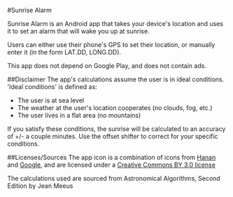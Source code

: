 #Sunrise Alarm

Sunrise Alarm is an Android app that takes your device's location and uses it to set an alarm that will wake you up at sunrise.

Users can either use their phone's GPS to set their location, or manually enter it (in the form LAT.DD, LONG.DD).

This app does not depend on Google Play, and does not contain ads.

##Disclaimer
The app's calculations assume the user is in ideal conditions. 'Ideal conditions' is defined as:
- The user is at sea level
- The weather at the user's location cooperates (no clouds, fog, etc.)
- The user lives in a flat area (no mountains)

If you satisfy these conditions, the sunrise will be calculated to an accuracy of +/- a couple minutes. Use the offset shifter to correct for your specific conditions.

##Licenses/Sources
The app icon is a combination of icons from [Hanan](http://www.flaticon.com/authors/hanan) and [Google](http://www.flaticon.com/authors/google), and are licensed under a [Creative Commons BY 3.0 license](http://creativecommons.org/licenses/by/3.0/)

The calculations used are sourced from Astronomical Algorithms, Second Edition by Jean Meeus
